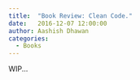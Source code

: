 ```yaml
---
title:  "Book Review: Clean Code."
date:   2016-12-07 12:00:00
author: Aashish Dhawan
categories:
  - Books
---
```


WIP...
